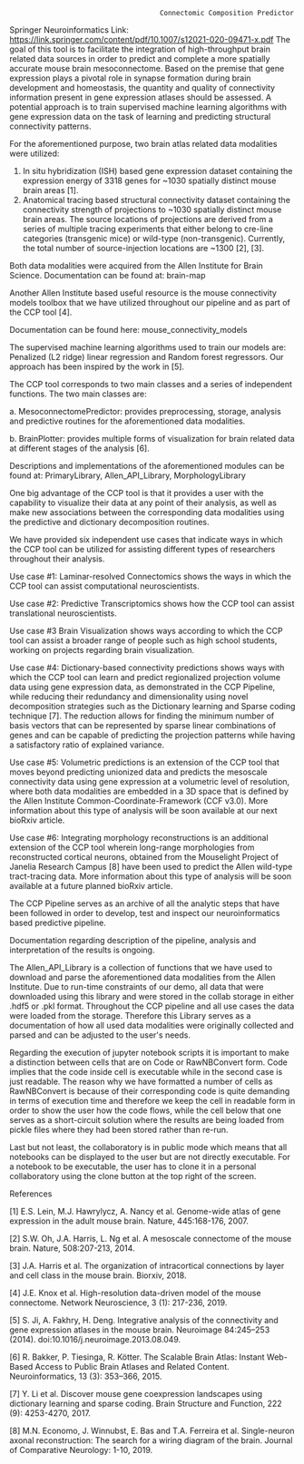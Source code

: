                                          Connectomic Composition Predictor       

Springer Neuroinformatics Link:  https://link.springer.com/content/pdf/10.1007/s12021-020-09471-x.pdf
The goal of this tool is to facilitate the integration of high-throughput brain related data sources in order to predict and complete a more spatially accurate mouse brain mesoconnectome. Based on the premise that gene expression plays a pivotal role in synapse formation during brain development and homeostasis, the quantity and quality of connectivity information present in gene expression atlases should be assessed. A potential approach is to train supervised machine learning algorithms with gene expression data on the task of learning and predicting  structural connectivity patterns.

For the aforementioned purpose, two brain atlas related data modalities were utilized: 

   1. In situ hybridization (ISH) based gene expression dataset containing the expression energy of 3318 genes for ~1030 spatially distinct mouse brain areas [1].
   2. Anatomical tracing based structural connectivity dataset containing the connectivity strength of projections to ~1030 spatially distinct mouse brain areas. The source locations of projections are derived from a series of multiple tracing experiments that either belong to cre-line categories (transgenic mice) or wild-type (non-transgenic). Currently, the total number of source-injection locations are ~1300 [2], [3].

Both data modalities were acquired from the Allen Institute for Brain Science. Documentation can be found at: brain-map

Another Allen Institute based useful resource is the mouse connectivity models toolbox that we have utilized throughout our pipeline and as part of the CCP tool [4]. 

Documentation can be found here: mouse_connectivity_models

The supervised machine learning algorithms used to train our models are: Penalized (L2 ridge) linear regression and Random forest regressors. Our approach has been inspired by the work in [5].

The CCP tool corresponds to two main classes and a series of independent functions. The two main classes are:

   a. MesoconnectomePredictor: provides preprocessing, storage, analysis and predictive routines for the aforementioned data modalities.  
   
   b. BrainPlotter: provides multiple forms of  visualization for brain related data at different stages of the analysis [6].

Descriptions and implementations of the aforementioned modules can be found at: PrimaryLibrary, Allen_API_Library, MorphologyLibrary

One big advantage of the CCP tool is that it provides a user with the capability to visualize their data at any point of their analysis, as well as make new associations between the corresponding data modalities using the predictive and dictionary decomposition routines.

We have provided six independent use cases that indicate ways in which the CCP tool can be utilized for assisting different types of researchers throughout their analysis.

Use case #1: Laminar-resolved Connectomics  shows the ways in which the CCP tool can assist computational neuroscientists.

Use case #2: Predictive Transcriptomics shows how the CCP tool can assist translational neuroscientists. 

Use case #3 Brain Visualization shows ways according  to which the CCP tool can assist a broader range of people such as high school students, working on projects regarding brain visualization.

Use case #4: Dictionary-based connectivity predictions shows ways with which the CCP tool can learn and predict regionalized projection volume data using gene expression data, as demonstrated in the CCP Pipeline, while reducing their redundancy and dimensionality using novel decomposition strategies such as the Dictionary learning and Sparse coding technique [7]. The reduction allows for finding the minimum number of basis vectors that can be represented by sparse linear combinations of genes and can be capable of predicting the projection patterns while having a satisfactory ratio of explained variance.

Use case #5: Volumetric predictions is an extension of the CCP tool that moves beyond predicting unionized data and predicts the mesoscale connectivity data using gene expression at a volumetric level of resolution, where both data modalities are embedded in a 3D space that is defined by the Allen Institute Common-Coordinate-Framework (CCF v3.0). More information about this type of analysis will be soon available at our next bioRxiv article.

Use case #6: Integrating morphology reconstructions  is an additional extension of the CCP tool wherein long-range morphologies from reconstructed cortical neurons, obtained from the Mouselight Project of Janelia Research Campus [8] have been used to predict the Allen wild-type tract-tracing data. More information about this type of analysis will be soon available at a future planned bioRxiv article.

The CCP Pipeline serves as an archive of all the analytic steps that have been followed in order to develop, test and inspect our neuroinformatics based predictive pipeline.

Documentation regarding description of the pipeline, analysis and interpretation of the results is ongoing.

The Allen_API_Library is a collection of functions that we have used to download and parse the aforementioned data modalities from the Allen Institute. Due to run-time constraints of our demo, all data that were downloaded using this library and were stored in the collab storage in either .hdf5 or .pkl format.  Throughout the CCP pipeline and all use cases the data were loaded from the storage. Therefore this Library serves as a documentation of how all used data modalities were originally collected and parsed and can be adjusted to the user's needs.

Regarding the execution of jupyter notebook scripts it is important to make a distinction between cells that are on Code or RawNBConvert form. Code implies that the code inside cell is executable while in the second case is just readable. The reason why we have formatted a number of cells as RawNBConvert is because of their corresponding code is quite demanding in terms of execution time and therefore we keep the cell in readable form in order to show the user how the code flows, while the cell below that one serves as a short-circuit solution where the results are being loaded from pickle files where they had been stored rather than re-run. 

Last but not least, the collaboratory is in public mode which means that all notebooks can be displayed to the user but are not directly executable. For a notebook to be executable, the user has to clone it in a personal collaboratory using the clone button at the top right of the screen.

References

[1] E.S. Lein, M.J. Hawrylycz, A. Nancy et al. Genome-wide atlas of gene expression in the adult mouse brain. Nature, 445:168-176, 2007.

[2] S.W. Oh, J.A. Harris, L. Ng et al. A mesoscale connectome of the mouse brain. Nature, 508:207-213, 2014.

[3] J.A. Harris et al. The organization of intracortical connections by layer and cell class in the mouse brain.  Biorxiv, 2018.

[4] J.E. Knox et al. High-resolution data-driven model of the mouse connectome. Network Neuroscience, 3 (1): 217-236, 2019.

[5] S. Ji, A. Fakhry, H. Deng. Integrative analysis of the connectivity and gene expression atlases in the mouse brain. Neuroimage 84:245–253  (2014). doi:10.1016/j.neuroimage.2013.08.049.

[6] R. Bakker, P. Tiesinga, R. Kötter. The Scalable Brain Atlas: Instant Web-Based Access to Public Brain Atlases and Related Content. Neuroinformatics, 13 (3): 353–366, 2015.

[7] Y. Li et al. Discover mouse gene coexpression landscapes using dictionary learning and sparse coding. Brain Structure and Function, 222 (9): 4253-4270, 2017.

[8] M.N. Economo, J. Winnubst, E. Bas and T.A. Ferreira et al. Single-neuron axonal reconstruction: The search for a wiring diagram of the brain. Journal of Comparative Neurology: 1-10, 2019.




